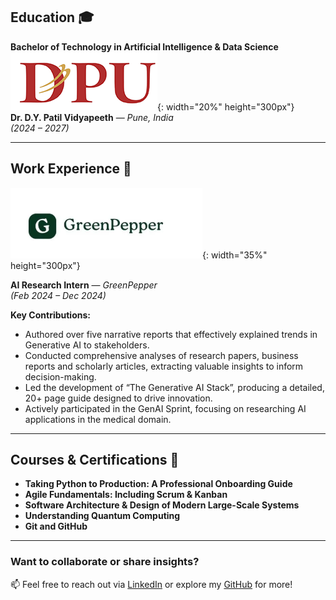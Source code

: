 ## **Education** 🎓  

**Bachelor of Technology in Artificial Intelligence & Data Science**  
![Dr. D.Y. Patil Vidyapeeth](image-4.png){: width="20%" height="300px"}  
**Dr. D.Y. Patil Vidyapeeth** — *Pune, India*  
*(2024 – 2027)*  

---

## **Work Experience** 💼  

![GreenPepper](image-3.png){: width="35%" height="300px"}  

**AI Research Intern** — *GreenPepper*  
*(Feb 2024 – Dec 2024)*  

**Key Contributions:**  

- Authored over five narrative reports that effectively explained trends in Generative AI to stakeholders.
- Conducted comprehensive analyses of research papers, business reports and scholarly articles, extracting valuable insights to inform decision-making.
- Led the development of “The Generative AI Stack”, producing a detailed, 20+ page guide designed to drive innovation.
- Actively participated in the GenAI Sprint, focusing on researching AI applications in the medical domain. 

---

## **Courses & Certifications** 📜  
 
- **Taking Python to Production: A Professional Onboarding Guide**   
- **Agile Fundamentals: Including Scrum & Kanban** 
- **Software Architecture & Design of Modern Large-Scale Systems**  
- **Understanding Quantum Computing**
- **Git and GitHub**
---

### Want to collaborate or share insights?  
📫 Feel free to reach out via [LinkedIn](https://www.linkedin.com/in/parag-ekbote/) or explore my [GitHub](https://github.com/ParagEkbote/) for more! 
